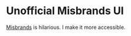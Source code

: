 # Unofficial Misbrands UI

[Misbrands](https://github.com/mkrl/misbrands) is hilarious. I make it more accessible.
